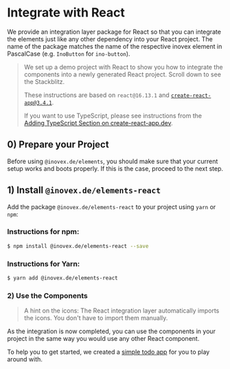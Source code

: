 # Integrate with React

We provide an integration layer package for React so that you can integrate the elements just like any other dependency
into your React project. The name of the package matches the name of the respective inovex element in PascalCase
(e.g. `InoButton` for `ino-button`). 

> We set up a demo project with React to show you how to integrate the components into a newly generated React
> project. Scroll down to see the Stackblitz.
>
> These instructions are based on `react@16.13.1` and [`create-react-app@3.4.1`](https://github.com/facebook/create-react-app).
>
> If you want to use TypeScript, please see instructions from the [Adding TypeScript Section on create-react-app.dev](https://facebook.github.io/create-react-app/docs/adding-typescript).

## 0) Prepare your Project

Before using `@inovex.de/elements`, you should make sure that your current setup works and boots properly.
If this is the case, proceed to the next step.

## 1) Install `@inovex.de/elements-react`

Add the package `@inovex.de/elements-react` to your project using `yarn` or `npm`:

### Instructions for npm:

```sh
$ npm install @inovex.de/elements-react --save
```

### Instructions for Yarn:

```sh
$ yarn add @inovex.de/elements-react
```

### 2) Use the Components

> A hint on the icons: The React integration layer automatically imports the icons. You don't have to import
> them manually.

As the integration is now completed, you can use the components in your project in the same way you would use
any other React component.

To help you to get started, we created a [simple todo app](https://stackblitz.com/edit/ino-elements-react-example?embed=1&file=index.js) for you to play around with.
